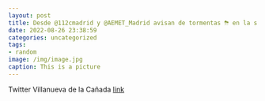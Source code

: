 ```yaml
---
layout: post
title: Desde @112cmadrid y @AEMET_Madrid avisan de tormentas ⛈ en la sierra para esta tarde. Si vas a desplazarte a esa zona de Madrid,...
date: 2022-08-26 23:38:59
categories: uncategorized
tags:
- random
image: /img/image.jpg
caption: This is a picture
---
```

Twitter Villanueva de la Cañada [link](https://twitter.com/AytoVDLCanada/status/1563169505441771520)
